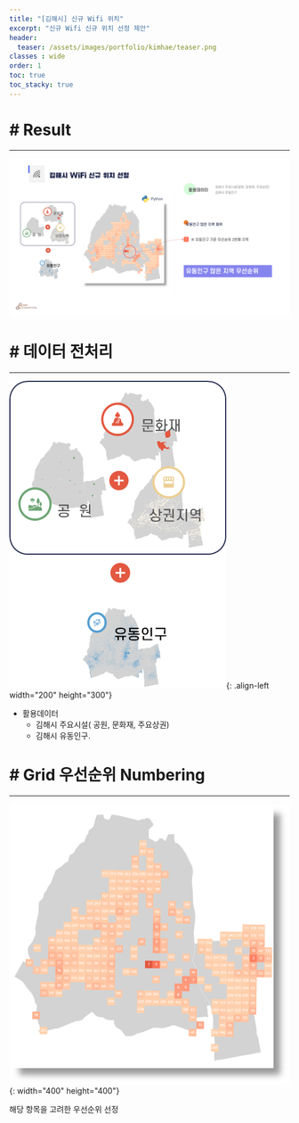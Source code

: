```yaml
---
title: "[김해시] 신규 Wifi 위치"
excerpt: "신규 Wifi 신규 위치 선정 제안"
header:
  teaser: /assets/images/portfolio/kimhae/teaser.png
classes : wide
order: 1
toc: true
toc_stacky: true
---
```


# # Result
---

![foo](/assets/images/portfolio/kimhae/result.png)  

# # 데이터 전처리
---

![merge](/assets/images/portfolio/kimhae/merge.png){: .align-left width="200" height="300"}   

* 활용데이터   
    * 김해시 주요시설( 공원, 문화재, 주요상권)   
    * 김해시 유동인구.

# # Grid 우선순위 Numbering
---

![merge](/assets/images/portfolio/kimhae/teaser.png){: width="400" height="400"}   

해당 항목을 고려한 우선순위 선정